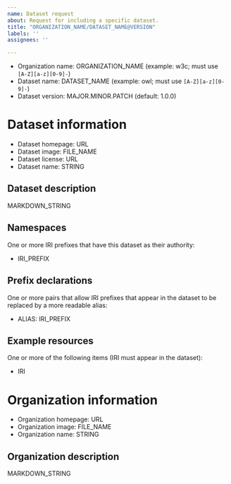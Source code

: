 ```yaml
---
name: Dataset request
about: Request for including a specific dataset.
title: "ORGANIZATION_NAME/DATASET_NAME@VERSION"
labels: ''
assignees: ''

---
```


* Organization name: ORGANIZATION_NAME (example: w3c; must use `[A-Z][a-z][0-9]-`)
* Dataset name: DATASET_NAME (example: owl; must use `[A-Z][a-z][0-9]-`)
* Dataset version: MAJOR.MINOR.PATCH (default: 1.0.0)

# Dataset information

* Dataset homepage: URL
* Dataset image: FILE_NAME
* Dataset license: URL
* Dataset name: STRING

## Dataset description

MARKDOWN_STRING

## Namespaces

One or more IRI prefixes that have this dataset as their authority:

  - IRI_PREFIX

## Prefix declarations

One or more pairs that allow IRI prefixes that appear in the dataset
to be replaced by a more readable alias:

  - ALIAS: IRI_PREFIX

## Example resources

One or more of the following items (IRI must appear in the dataset):

  - IRI

# Organization information

* Organization homepage: URL
* Organization image: FILE_NAME
* Organization name: STRING

## Organization description

MARKDOWN_STRING
